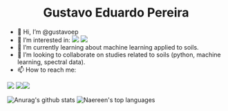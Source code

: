 <h1 align="center"> Gustavo Eduardo Pereira </h1>



- 👋  Hi, I’m @gustavoep
- 👀  I’m interested in: <img src="https://img.shields.io/badge/Python-14354C?style=for-the-badge&logo=python&logoColor=white"/> <img src="https://img.shields.io/badge/R-276DC3?style=for-the-badge&logo=r&logoColor=white"/>
- 🌱 I’m currently learning about machine learning applied to soils.
- 💞️ I’m looking to collaborate on studies related to soils (python, machine learning, spectral data).
- 📫 How to reach me: 

[<img src="https://img.shields.io/badge/GitHub-100000?style=for-the-badge&logo=github&logoColor=white"/>](https://github.com/gustavoep) [<img src="https://img.shields.io/badge/Gmail-D14836?style=for-the-badge&logo=gmail&logoColor=white"/>](gustavopereira5000@gmail.com)[<img src="https://img.shields.io/badge/linkedin-%230077B5.svg?&style=for-the-badge&logo=linkedin&logoColor=white" />](https://www.linkedin.com/in/gustavo-eduardo-pereira-15963923b)

![Anurag's github stats](https://github-readme-stats.vercel.app/api?username=gustavoep&theme=blue-green) ![Naereen's top languages](https://github-readme-stats.vercel.app/api/top-langs/?username=gustavoep&theme=blue-green)



